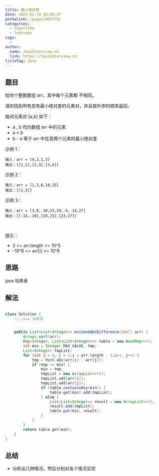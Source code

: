 ```yaml
---
title: 最小绝对差
date: 2023-02-14 20:49:17
permalink: /pages/9d1f74/
categories:
  - algorithm
  - leetcode
tags:
  - 
author: 
  name: JavaInterview.cn
  link: https://JavaInterview.cn
titleTag: Java
---
```



## 题目

给你个整数数组 arr，其中每个元素都 不相同。

请你找到所有具有最小绝对差的元素对，并且按升序的顺序返回。

每对元素对 [a,b] 如下：

- a , b 均为数组 arr 中的元素
- a < b
- b - a 等于 arr 中任意两个元素的最小绝对差


示例 1：

    输入：arr = [4,2,1,3]
    输出：[[1,2],[2,3],[3,4]]
示例 2：

    输入：arr = [1,3,6,10,15]
    输出：[[1,3]]
示例 3：

    输入：arr = [3,8,-10,23,19,-4,-14,27]
    输出：[[-14,-10],[19,23],[23,27]]
 

提示：

- 2 <= arr.length <= 10^5
- -10^6 <= arr[i] <= 10^6


## 思路

java 哈希表

## 解法
```java

class Solution {
    // java 哈希表


    public List<List<Integer>> minimumAbsDifference(int[] arr) {
        Arrays.sort(arr);
        Map<Integer, List<List<Integer>>> table = new HashMap<>();
        int min = Integer.MAX_VALUE, tmp;
        List<Integer> tmpList;
        for (int i = 0, j = 1;i < arr.length - 1;i++, j++) {
            tmp = Math.abs(arr[i] - arr[j]);
            if (tmp <= min) {
                min = tmp;
                tmpList = new ArrayList<>(2);
                tmpList.add(arr[i]);
                tmpList.add(arr[j]);
                if (table.containsKey(min)) {
                    table.get(min).add(tmpList);
                } else {
                    List<List<Integer>> result = new ArrayList<>();
                    result.add(tmpList);
                    table.put(min, result);
                }
            }
        }
        return table.get(min);
    }
}
```

## 总结

- 分析出几种情况，然后分别对各个情况实现 
